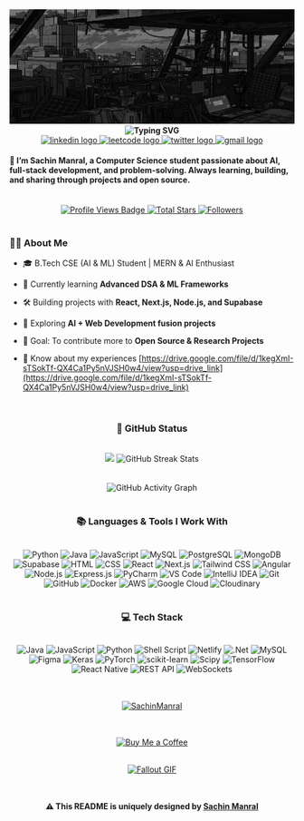 <a href="https://github.com/SachinManral/SachinManral/blob/main/fallout_grayscale%20(1).gif">
  <img src="https://github.com/SachinManral/SachinManral/blob/main/fallout_grayscale%20(1).gif" alt="Fallout GIF" style="width:auto; height:auto"/>
</a>

<div align="center">
  <b>
    <img src="https://readme-typing-svg.herokuapp.com?font=Fira+Code&size=22&pause=1000&color=5E81AC&center=true&vCenter=true&width=500&lines=Hey+there!+I'm+Sachin+Manral;Full-Stack+%26+AI+Enthusiast;Always+Learning+%26+Building" alt="Typing SVG">
  </b>
</div>



<div align="center">
  <a href="https://www.linkedin.com/in/sachin-manral/">
    <img src="https://img.shields.io/static/v1?message=LinkedIn&logo=linkedin&label=&color=0077B5&logoColor=white&labelColor=&style=for-the-badge" height="25" alt="linkedin logo" />
  </a>
  <a href="https://leetcode.com/u/SachinManral/">
    <img src="https://img.shields.io/static/v1?message=LeetCode&logo=leetcode&label=&color=FFA116&logoColor=white&labelColor=&style=for-the-badge" height="25" alt="leetcode logo" />
  </a>
  <a href="https://x.com/sa_xhinn">
    <img src="https://img.shields.io/static/v1?message=Twitter&logo=twitter&label=&color=1DA1F2&logoColor=white&labelColor=&style=for-the-badge" height="25" alt="twitter logo" />
  </a>
  <a href="mailto:sachinmanral2431@gmail.com">
    <img src="https://img.shields.io/static/v1?message=Gmail&logo=gmail&label=&color=EA4335&logoColor=white&labelColor=&style=for-the-badge" height="25" alt="gmail logo" />
  </a>
</div>



<!-- <h1 align="center">Hi <img src="https://raw.githubusercontent.com/MartinHeinz/MartinHeinz/master/wave.gif" width="30px">
, I'm Sachin Manral </h1>
-->

<!-- <h3 align="center">A passionate MERN-Stack Developer from India</h3> -->
<h4 align="left">🌟 I’m Sachin Manral, a Computer Science student passionate about AI, full-stack development, and problem-solving. Always learning, building, and sharing through projects and open source.</h4>

<div align="center">
<br/>
<!-- Profile Views -->
<a href="https://github.com/SachinManral" target="_blank">
  <img src="https://komarev.com/ghpvc/?username=SachinManral&label=Profile%20Views&color=5e81ac&style=for-the-badge&logo=github" 
       alt="Profile Views Badge" />
</a>

<!-- Total Stars -->
<a href="https://github.com/SachinManral?tab=repositories&sort=stargazers" target="_blank">
  <img alt="Total Stars" title="Total Stars on GitHub"
       src="https://img.shields.io/github/stars/SachinManral?style=for-the-badge&label=Stars&color=bf616a&logo=github" />
</a>

<!-- Followers -->
<a href="https://github.com/SachinManral?tab=followers" target="_blank">
  <img alt="Followers" title="Follow me on GitHub"
       src="https://img.shields.io/github/followers/SachinManral?style=for-the-badge&label=Followers&color=5e81ac&logo=github" />
</a>

</div>
<br>

### 👨‍💻 About Me
- 🎓 B.Tech CSE (AI & ML) Student | MERN & AI Enthusiast  
- 🌱 Currently learning **Advanced DSA & ML Frameworks**  
- 🛠 Building projects with **React, Next.js, Node.js, and Supabase**  
- 🚀 Exploring **AI + Web Development fusion projects**  
- 🎯 Goal: To contribute more to **Open Source & Research Projects**


- 📄 Know about my experiences [https://drive.google.com/file/d/1kegXmI-sTSokTf-QX4Ca1Py5nVJSH0w4/view?usp=drive_link](https://drive.google.com/file/d/1kegXmI-sTSokTf-QX4Ca1Py5nVJSH0w4/view?usp=drive_link)

<br>
<h3 align="center">🌱 GitHub Status</h3>
<br>
<div align="center">

  <!-- GitHub Stats -->
  <img width="398" src="https://github-readme-stats.vercel.app/api?username=SachinManral&count_private=true&show_icons=true&theme=nord&rank_icon=github&border_radius=8"/> 

  <!-- GitHub Streak -->
  <img width="420" src="https://nirzak-streak-stats.vercel.app/?user=SachinManral&theme=nord&hide_border=false" alt="GitHub Streak Stats"/>

</div>

<br>
<br>
<div align="center">
  <img src="https://github-readme-activity-graph.vercel.app/graph?username=SachinManral&theme=nord" alt="GitHub Activity Graph" />
</div>



<br/>

<h3 align="center">📚 Languages & Tools I Work With</h3>
<br/>

<div align="center">
  <img src="https://skillicons.dev/icons?i=python" alt="Python" title="Python" />
  <img src="https://skillicons.dev/icons?i=java" alt="Java" title="Java" />
  <img src="https://skillicons.dev/icons?i=javascript" alt="JavaScript" title="JavaScript" />
  <img src="https://skillicons.dev/icons?i=mysql" alt="MySQL" title="MySQL" />
  <img src="https://skillicons.dev/icons?i=postgres" alt="PostgreSQL" title="PostgreSQL" />
  <img src="https://skillicons.dev/icons?i=mongodb" alt="MongoDB" title="MongoDB" />
  <img src="https://skillicons.dev/icons?i=supabase" alt="Supabase" title="Supabase" />
  <img src="https://skillicons.dev/icons?i=html" alt="HTML" title="HTML" />
  <img src="https://skillicons.dev/icons?i=css" alt="CSS" title="CSS" />
  <img src="https://skillicons.dev/icons?i=react" alt="React" title="React" />
  <img src="https://skillicons.dev/icons?i=nextjs" alt="Next.js" title="Next.js" />
  <img src="https://skillicons.dev/icons?i=tailwind" alt="Tailwind CSS" title="Tailwind CSS" />
  <img src="https://skillicons.dev/icons?i=angular" alt="Angular" title="Angular" />
  <img src="https://skillicons.dev/icons?i=nodejs" alt="Node.js" title="Node.js" />
  <img src="https://skillicons.dev/icons?i=express" alt="Express.js" title="Express.js" />
  <img src="https://skillicons.dev/icons?i=pycharm" alt="PyCharm" title="PyCharm" />
  <img src="https://skillicons.dev/icons?i=vscode" alt="VS Code" title="VS Code" />
  <img src="https://skillicons.dev/icons?i=idea" alt="IntelliJ IDEA" title="IntelliJ IDEA" />
  <img src="https://skillicons.dev/icons?i=git" alt="Git" title="Git" />
  <img src="https://skillicons.dev/icons?i=github" alt="GitHub" title="GitHub" />
  <img src="https://skillicons.dev/icons?i=docker" alt="Docker" title="Docker" />
  <img src="https://skillicons.dev/icons?i=aws" alt="AWS" title="AWS" />
  <img src="https://skillicons.dev/icons?i=googlecloud" alt="Google Cloud" title="Google Cloud" />
  <img src="https://skillicons.dev/icons?i=cloudinary" alt="Cloudinary" title="Cloudinary" />
</div>



<br/>


<div align="center">
<h3>💻 Tech Stack</h3>
<br/>
  <img src="https://img.shields.io/badge/java-%23ED8B00.svg?style=for-the-badge&logo=openjdk&logoColor=white" alt="Java" />
  <img src="https://img.shields.io/badge/javascript-%23323330.svg?style=for-the-badge&logo=javascript&logoColor=%23F7DF1E" alt="JavaScript" />
  <img src="https://img.shields.io/badge/python-3670A0?style=for-the-badge&logo=python&logoColor=ffdd54" alt="Python" />
  <img src="https://img.shields.io/badge/shell_script-%23121011.svg?style=for-the-badge&logo=gnu-bash&logoColor=white" alt="Shell Script" />
  <img src="https://img.shields.io/badge/netlify-%23000000.svg?style=for-the-badge&logo=netlify&logoColor=#00C7B7" alt="Netlify" />
  <img src="https://img.shields.io/badge/.NET-5C2D91?style=for-the-badge&logo=.net&logoColor=white" alt=".Net" />
  <img src="https://img.shields.io/badge/mysql-4479A1.svg?style=for-the-badge&logo=mysql&logoColor=white" alt="MySQL" />
  <img src="https://img.shields.io/badge/figma-%23F24E1E.svg?style=for-the-badge&logo=figma&logoColor=white" alt="Figma" />
  <img src="https://img.shields.io/badge/Keras-%23D00000.svg?style=for-the-badge&logo=Keras&logoColor=white" alt="Keras" />
  <img src="https://img.shields.io/badge/PyTorch-%23EE4C2C.svg?style=for-the-badge&logo=PyTorch&logoColor=white" alt="PyTorch" />
  <img src="https://img.shields.io/badge/scikit--learn-%23F7931E.svg?style=for-the-badge&logo=scikit-learn&logoColor=white" alt="scikit-learn" />
  <img src="https://img.shields.io/badge/SciPy-%230C55A5.svg?style=for-the-badge&logo=scipy&logoColor=%white" alt="Scipy" />
  <img src="https://img.shields.io/badge/TensorFlow-%23FF6F00.svg?style=for-the-badge&logo=TensorFlow&logoColor=white" alt="TensorFlow" />

  <!-- Extra badges -->
  <img src="https://img.shields.io/badge/React%20Native-61DAFB?style=for-the-badge&logo=react&logoColor=black" alt="React Native" />
  <img src="https://img.shields.io/badge/REST%20API-FF6C37?style=for-the-badge&logo=postman&logoColor=white" alt="REST API" />
  <img src="https://img.shields.io/badge/WebSockets-333?style=for-the-badge&logo=socket.io&logoColor=white" alt="WebSockets" />
</div>
<div align="center"> 
</div>
<br/>
<br/>
<p align="center"> <a href="https://github.com/ryo-ma/github-profile-trophy"><img src="https://github-profile-trophy.vercel.app/?username=SachinManral&theme=matrix" alt="SachinManral" /></a> </p>

<br>

<p align="center">
  <a href="https://buymeacoffee.com/sachinmanral">
    <img align="center" src="https://cdn.buymeacoffee.com/buttons/v2/default-yellow.png" height="40" width="180" alt="Buy Me a Coffee" />
  </a>
</p>

<br/>

<!-- Ending Section -->
<div align="center">

  <!-- Fallout GIF -->
  <a href="https://github.com/SachinManral">
    <img src="https://github.com/JoshuaThadi/Wall-E-Desk/blob/main/Pixel-Art-2/green.gif" alt="Fallout GIF" style="max-width: 250px; height: auto;" />
  </a>

  <!-- Divider Line -->
  <img src="https://www.animatedimages.org/data/media/562/animated-line-image-0184.gif" width="100%" height="2" />
<br>
<br>
  <!-- Signature -->
  <p><strong>⚠️ This README is uniquely designed by <a href="https://github.com/SachinManral" target="_blank">Sachin Manral</a></strong></p>

</div>
